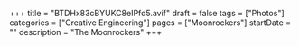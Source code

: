 +++
title = "BTDHx83cBYUKC8eIPfd5.avif"
draft = false
tags = ["Photos"]
categories = ["Creative Engineering"]
pages = ["Moonrockers"]
startDate = ""
description = "The Moonrockers"
+++

